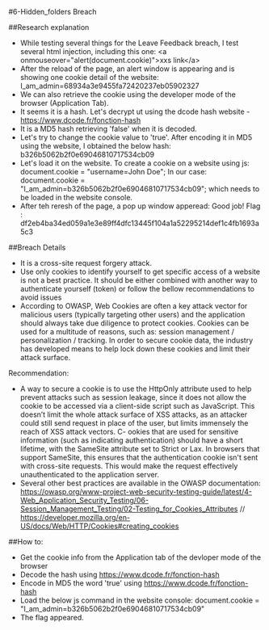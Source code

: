 #6-Hidden_folders Breach

##Research explanation
- While testing several things for the Leave Feedback breach, I test several html injection, including this one:
\<a onmouseover="alert(document.cookie)"\>xxs link\</a\>
- After the reload of the page, an alert window is appearing and is showing one cookie detail of the website:
I_am_admin=68934a3e9455fa72420237eb05902327
- We can also retrieve the cookie using the developer mode of the browser (Application Tab).
- It seems it is a hash. Let's decrypt ut using the dcode hash website -  https://www.dcode.fr/fonction-hash
- It is a MD5 hash retrieving 'false' when it is decoded.
- Let's try to change the cookie value to 'true'. After encoding it in MD5 using the website, I obtained the below hash:
b326b5062b2f0e69046810717534cb09
- Let's load it on the website. To create a cookie on a website using js: document.cookie = "username=John Doe";
In our case: document.cookie = "I_am_admin=b326b5062b2f0e69046810717534cb09"; which needs to be loaded in the website console.
- After teh reresh of the page, a pop up window apperead:
Good job! Flag : df2eb4ba34ed059a1e3e89ff4dfc13445f104a1a52295214def1c4fb1693a5c3

##Breach Details 
- It is a cross-site request forgery attack.
- Use only cookies to identify yourself to get specific access of a website is not a best practice. It should  be either combined with another way to authenticate yourself (token) or follow the bellow recommendations to avoid issues
- According to OWASP, Web Cookies are often a key attack vector for malicious users (typically targeting other users) and the application should always take due diligence to protect cookies. Cookies can be used for a multitude of reasons, such as: session management / personalization / tracking. In order to secure cookie data, the industry has developed means to help lock down these cookies and limit their attack surface.

Recommendation: 
- A way to secure a cookie is to use the HttpOnly attribute used to help prevent attacks such as session leakage, since it does not allow the cookie to be accessed via a client-side script such as JavaScript.
This doesn’t limit the whole attack surface of XSS attacks, as an attacker could still send request in place of the user, but limits immensely the reach of XSS attack vectors.
C- ookies that are used for sensitive information (such as indicating authentication) should have a short lifetime, with the SameSite attribute set to Strict or Lax. In browsers that support SameSite, this ensures that the authentication cookie isn't sent with cross-site requests. This would make the request effectively unauthenticated to the application server.
- Several  other best practices are available in the OWASP documentation: https://owasp.org/www-project-web-security-testing-guide/latest/4-Web_Application_Security_Testing/06-Session_Management_Testing/02-Testing_for_Cookies_Attributes // https://developer.mozilla.org/en-US/docs/Web/HTTP/Cookies#creating_cookies


##How to:
- Get the cookie info from the Application tab of the devloper mode of the browser
- Decode the hash using https://www.dcode.fr/fonction-hash
- Encode in MD5 the word 'true' using https://www.dcode.fr/fonction-hash
- Load the  below js command in the website console:
document.cookie = "I_am_admin=b326b5062b2f0e69046810717534cb09"
- The flag appeared.

